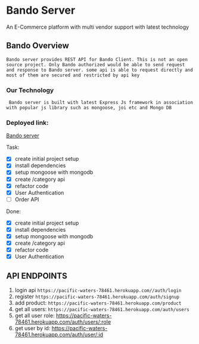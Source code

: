 # Bando Server

An E-Commerce platform with multi vendor support with latest technology

## Bando Overview

`Bando server provides REST API for Bando Client. This is not an open source project. Only Bando authorized would be able to send request and response to Bando server. some api is able to request directly and most of them are secured and restricted by api key `

### Our Technology

` Bando server is built with latest Express Js framework in association with popular js library such as mongoose, joi etc and Mongo DB`

### Deployed link:

[Bando server](https://pacific-waters-78461.herokuapp.com/)

Task:

- [x] create initial project setup
- [x] install dependencies
- [x] setup mongoose with mongodb
- [x] create /category api
- [x] refactor code
- [x] User Authentication
- [ ] Order API

Done:

- [x] create initial project setup
- [x] install dependencies
- [x] setup mongoose with mongodb
- [x] create /category api
- [x] refactor code
- [x] User Authentication

## API ENDPOINTS

1. login api `https://pacific-waters-78461.herokuapp.com//auth/login`
2. register `https://pacific-waters-78461.herokuapp.com/auth/signup`
3. add product: `https://pacific-waters-78461.herokuapp.com/product`
4. get all users: `https://pacific-waters-78461.herokuapp.com/auth/users`
5. get all user role: https://pacific-waters-78461.herokuapp.com/auth/users/:role
6. get user by id: https://pacific-waters-78461.herokuapp.com/auth/user/:id
